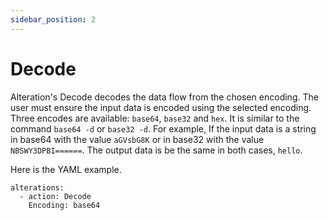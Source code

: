 ```yaml
---
sidebar_position: 2
---
```


# Decode

Alteration's Decode decodes the data flow from the chosen encoding. The user must ensure the input data is encoded using the selected encoding.
Three encodes are available: `base64`, `base32` and `hex`. It is similar to the command `base64 -d` or `base32 -d`. For example, If the input data is a string in base64 with the value `aGVsbG8K` or in base32 with the value `NBSWY3DPBI======`. The output data is be the same in both cases, `hello`.


Here is the YAML example.


```
alterations:
  - action: Decode
    Encoding: base64
```